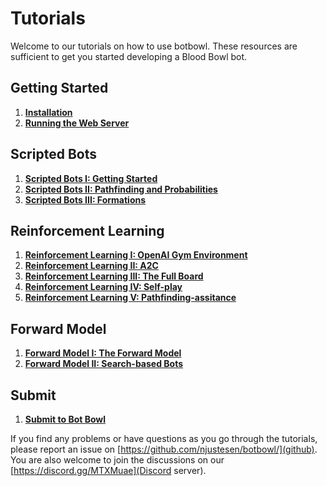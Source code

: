 # Tutorials

Welcome to our tutorials on how to use botbowl. These resources are sufficient to get you started developing a Blood Bowl bot.

## Getting Started
1. [**Installation**](installation.md)
2. [**Running the Web Server**](server.md)

## Scripted Bots
1. [**Scripted Bots I: Getting Started**](bots.md)
2. [**Scripted Bots II: Pathfinding and Probabilities**](bots-ii.md)
3. [**Scripted Bots III: Formations**](bots-iii.md)

## Reinforcement Learning
1. [**Reinforcement Learning I: OpenAI Gym Environment**](gym.md)
2. [**Reinforcement Learning II: A2C**](a2c.md)
3. [**Reinforcement Learning III: The Full Board**](a2c-full.md)
4. [**Reinforcement Learning IV: Self-play**](a2c-selfplay.md)
5. [**Reinforcement Learning V: Pathfinding-assitance**](a2c-pathfinding.md)

## Forward Model
1. [**Forward Model I: The Forward Model**](forward-model.md)
2. [**Forward Model II: Search-based Bots**](search-based.md)

## Submit
1. [**Submit to Bot Bowl**](submit.md)

If you find any problems or have questions as you go through the tutorials, please report an issue on [https://github.com/njustesen/botbowl/](github).
You are also welcome to join the discussions on our [https://discord.gg/MTXMuae](Discord server).
